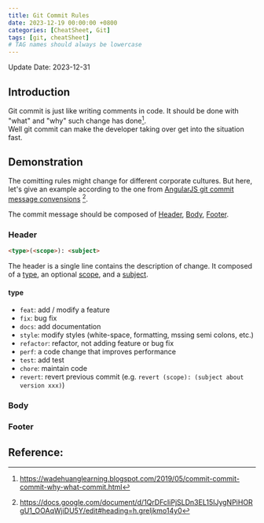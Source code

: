 ```yaml
---
title: Git Commit Rules
date: 2023-12-19 00:00:00 +0800
categories: [CheatSheet, Git]
tags: [git, cheatSheet]
# TAG names should always be lowercase
---
```

Update Date: 2023-12-31
## Introduction
Git commit is just like writing comments in code. It should be done with "what" and "why" such change has done[^fn1]. <br>Well git commit can make the developer taking over get into the situation fast.

## Demonstration
The comitting rules might change for different corporate cultures. But here, let's give an example according to the one from [AngularJS git commit message convensions](https://docs.google.com/document/d/1QrDFcIiPjSLDn3EL15IJygNPiHORgU1_OOAqWjiDU5Y/edit#heading=h.greljkmo14y0) [^fn2].

The commit message should be composed of [Header](#header), [Body](#body), [Footer](#footer).

### Header
```html
<type>(<scope>): <subject>
```
The header is a single line contains the description of change. It composed of a [type](#type), an optional [scope](#scope), and a [subject](#subject).
#### type
* `feat`: add / modify a feature
* `fix`: bug fix
* `docs`: add documentation
* `style`: modify styles (white-space, formatting, mssing semi colons, etc.)
* `refactor`: refactor, not adding feature or bug fix
* `perf`: a code change that improves performance
* `test`: add test 
* `chore`: maintain code
* `revert`: revert previous commit (e.g. `revert (scope): (subject about version xxx)`)

### Body

### Footer

## Reference:
[^fn1]: https://wadehuanglearning.blogspot.com/2019/05/commit-commit-commit-why-what-commit.html
[^fn2]: https://docs.google.com/document/d/1QrDFcIiPjSLDn3EL15IJygNPiHORgU1_OOAqWjiDU5Y/edit#heading=h.greljkmo14y0